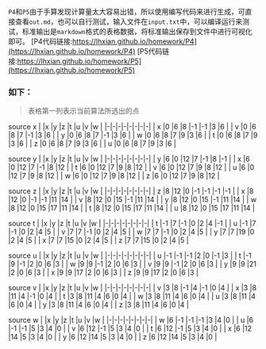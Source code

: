 `P4`和`P5`由于手算发现计算量太大容易出错，所以使用编写代码来进行生成，可直接查看`out.md`，也可以自行测试，输入文件在`input.txt`中，可以编译运行来测试，标准输出是`markdown`格式的表格数据，将标准输出保存到文件中进行可视化即可。
[P4代码链接:https://lhxian.github.io/homework/P4](https://lhxian.github.io/homework/P4)
[P5代码链接:https://lhxian.github.io/homework/P5](https://lhxian.github.io/homework/P5)
### 如下：
>表格第一列表示当前算法所选出的点


source x
|  |x |y |z |t |u |v |w |
|-|-|-|-|-|-|-|-|
| x |0 |6 |8 |-1 |-1 |3 |6 |
| v |0 |6 |8 |7 |-1 |3 |6 |
| y |0 |6 |8 |7 |-1 |3 |6 |
| w |0 |6 |8 |7 |9 |3 |6 |
| t |0 |6 |8 |7 |9 |3 |6 |
| z |0 |6 |8 |7 |9 |3 |6 |
| u |0 |6 |8 |7 |9 |3 |6 |

source y
|  |x |y |z |t |u |v |w |
|-|-|-|-|-|-|-|-|
| y |6 |0 |12 |7 |-1 |8 |-1 |
| x |6 |0 |12 |7 |-1 |8 |12 |
| t |6 |0 |12 |7 |9 |8 |12 |
| v |6 |0 |12 |7 |9 |8 |12 |
| u |6 |0 |12 |7 |9 |8 |12 |
| w |6 |0 |12 |7 |9 |8 |12 |
| z |6 |0 |12 |7 |9 |8 |12 |

source z
|  |x |y |z |t |u |v |w |
|-|-|-|-|-|-|-|-|
| z |8 |12 |0 |-1 |-1 |-1 |-1 |
| x |8 |12 |0 |-1 |-1 |11 |14 |
| v |8 |12 |0 |15 |-1 |11 |14 |
| y |8 |12 |0 |15 |-1 |11 |14 |
| w |8 |12 |0 |15 |17 |11 |14 |
| t |8 |12 |0 |15 |17 |11 |14 |
| u |8 |12 |0 |15 |17 |11 |14 |

source t
|  |x |y |z |t |u |v |w |
|-|-|-|-|-|-|-|-|
| t |-1 |7 |-1 |0 |2 |4 |-1 |
| u |-1 |7 |-1 |0 |2 |4 |5 |
| v |7 |7 |-1 |0 |2 |4 |5 |
| w |7 |7 |-1 |0 |2 |4 |5 |
| y |7 |7 |19 |0 |2 |4 |5 |
| x |7 |7 |15 |0 |2 |4 |5 |
| z |7 |7 |15 |0 |2 |4 |5 |

source u
|  |x |y |z |t |u |v |w |
|-|-|-|-|-|-|-|-|
| u |-1 |-1 |-1 |2 |0 |-1 |3 |
| t |-1 |9 |-1 |2 |0 |6 |3 |
| w |9 |9 |-1 |2 |0 |6 |3 |
| v |9 |9 |-1 |2 |0 |6 |3 |
| y |9 |9 |21 |2 |0 |6 |3 |
| x |9 |9 |17 |2 |0 |6 |3 |
| z |9 |9 |17 |2 |0 |6 |3 |

source v
|  |x |y |z |t |u |v |w |
|-|-|-|-|-|-|-|-|
| v |3 |8 |-1 |4 |-1 |0 |4 |
| x |3 |8 |11 |4 |-1 |0 |4 |
| t |3 |8 |11 |4 |6 |0 |4 |
| w |3 |8 |11 |4 |6 |0 |4 |
| u |3 |8 |11 |4 |6 |0 |4 |
| y |3 |8 |11 |4 |6 |0 |4 |
| z |3 |8 |11 |4 |6 |0 |4 |

source w
|  |x |y |z |t |u |v |w |
|-|-|-|-|-|-|-|-|
| w |6 |-1 |-1 |-1 |3 |4 |0 |
| u |6 |-1 |-1 |5 |3 |4 |0 |
| v |6 |12 |-1 |5 |3 |4 |0 |
| t |6 |12 |-1 |5 |3 |4 |0 |
| x |6 |12 |14 |5 |3 |4 |0 |
| y |6 |12 |14 |5 |3 |4 |0 |
| z |6 |12 |14 |5 |3 |4 |0 |

